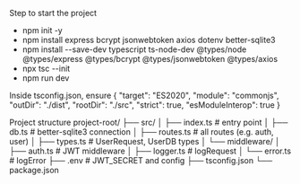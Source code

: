 Step to start the project
- npm init -y
- npm install express bcrypt jsonwebtoken axios dotenv better-sqlite3
- npm install --save-dev typescript ts-node-dev @types/node @types/express @types/bcrypt @types/jsonwebtoken @types/axios
- npx tsc --init
- npm run dev

Inside tsconfig.json, ensure
{
  "target": "ES2020",
  "module": "commonjs",
  "outDir": "./dist",
  "rootDir": "./src",
  "strict": true,
  "esModuleInterop": true
}

Project structure 
project-root/
├── src/
│   ├── index.ts             # entry point
│   ├── db.ts                # better-sqlite3 connection
│   ├── routes.ts            # all routes (e.g. auth, user)
│   ├── types.ts             # UserRequest, UserDB types
│   └── middleware/
│       ├── auth.ts          # JWT middleware
│       ├── logger.ts        # logRequest
│       └── error.ts         # logError
├── .env                     # JWT_SECRET and config
├── tsconfig.json
└── package.json

